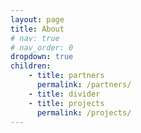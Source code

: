```yaml
---
layout: page
title: About
# nav: true
# nav_order: 0
dropdown: true
children: 
    - title: partners
      permalink: /partners/
    - title: divider
    - title: projects
      permalink: /projects/
---
```


